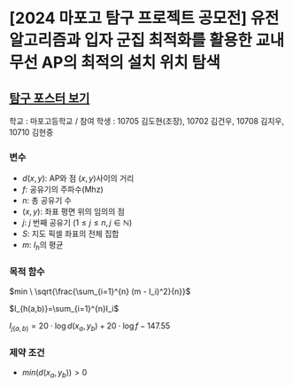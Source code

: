 # [2024 마포고 탐구 프로젝트 공모전] 유전 알고리즘과 입자 군집 최적화를 활용한 교내 무선 AP의 최적의 설치 위치 탐색
## [탐구 포스터 보기](https://1drv.ms/p/c/1fd85018d07015f9/EfkVcNAYUNgggB9iBgAAAAABuW6lsvetbd7F02LuV_V_3Q?e=GnKkig)
학교 : 마포고등학교  / 참여 학생 : 10705 김도현(조장), 10702 김건우, 10708 김지우, 10710 김현중​

### 변수
- $d(x,y)$: AP와 점 $(x,y)$사이의 거리  
- $f$: 공유기의 주파수(Mhz)  
- $n$: 총 공유기 수  
- $(x,y)$: 좌표 평면 위의 임의의 점  
- $j$: $j$ 번째 공유기 $(1\leq j\leq n,\,j\in\mathbb{N})$  
- $S$: 지도 픽셀 좌표의 전체 집합  
- $m$: $I_h$의 평균  

### 목적 함수


$min \ \sqrt{\frac{\sum_{i=1}^{n} (m - I_i)^2}{n}}$ 

$I_{h(a,b)}=\sum_{i=1}^{n}I_i$ 

$I_{j(a,b)} = 20 \cdot \log d(x_a, y_b) + 20 \cdot \log f - 147.55$ 


### 제약 조건


- $min{(d(x_a, y_b))} > 0$   
